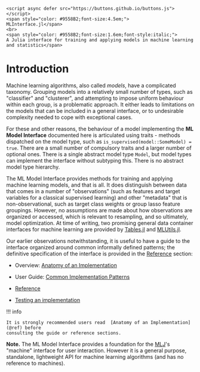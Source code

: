 ```@raw html
<script async defer src="https://buttons.github.io/buttons.js"></script>
<span style="color: #9558B2;font-size:4.5em;">
MLInterface.jl</span>
<br>
<span style="color: #9558B2;font-size:1.6em;font-style:italic;">
A Julia interface for training and applying models in machine learning and statistics</span>
```

# Introduction

Machine learning algorithms, also called *models*, have a complicated taxonomy. Grouping
models into a relatively small number of types, such as "classifier" and "clusterer", and
attempting to impose uniform behaviour within each group, is a problematic approach. It
either leads to limitations on the models that can be included in a general interface, or to
undesirable complexity needed to cope with exceptional cases.

For these and other reasons, the behaviour of a model implementing the **ML Model
Interface** documented here is articulated using traits - methods dispatched on
the model type, such as `is_supervised(model::SomeModel) = true`. There are a small number
of compulsory traits and a larger number of optional ones.  There is a single abstract model
type `Model`, but model types can implement the interface without subtyping this. There is
no abstract model type hierarchy.

The ML Model Interface provides methods for training and applying machine learning models,
and that is all. It does distinguish between data that comes in a number of "observations"
(such as features and target variables for a classical supervised learning) and other
"metadata" that is non-observational, such as target class weights or group lasso feature
groupings. However, no assumptions are made about how observations are organized or
accessed, which is relevant to resampling, and so ultimately, model optimization. At time of
writing, two promising general data container interfaces for machine learning are provided
by [Tables.jl](https://github.com/JuliaData/Tables.jl) and
[MLUtils.jl](https://github.com/JuliaML/MLUtils.jl).

Our earlier observations notwithstanding, it is useful to have a guide to the interface
organized around common informally defined patterns; the definitive specification of the
interface is provided in the [Reference](@ref) section:

- Overview: [Anatomy of an Implementation](@ref)

- User Guide: [Common Implementation Patterns](@ref)

- [Reference](@ref)

- [Testing an implementation](@ref)

!!! info

	It is strongly recommended users read  [Anatomy of an Implementation](@ref) before
	consulting the guide or reference sections.


**Note.** The ML Model Interface provides a foundation for the
[MLJ](https://alan-turing-institute.github.io/MLJ.jl/dev/)'s "machine" interface for user
interaction. However it is a general purpose, standalone, lightweight API for machine
learning algorithms (and has no reference to machines).


